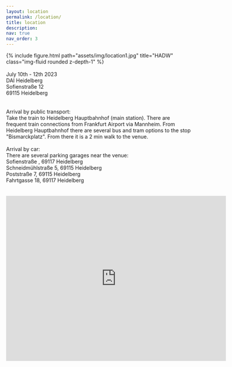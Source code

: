 ```yaml
---
layout: location
permalink: /location/
title: location
description:
nav: true
nav_order: 3
---
```


<div class="row">
  <div class="col-sm mt-3 mt-md-0">
      {% include figure.html path="assets/img/location1.jpg" title="HADW" class="img-fluid rounded z-depth-1" %}
  </div>
</div>
<br>
July 10th - 12th 2023
<br>
DAI Heidelberg
<br>
Sofienstraße 12<br>
69115 Heidelberg<br>
<br>
<br>
Arrival by public transport:<br>
Take the train to Heidelberg Hauptbahnhof (main station). There are frequent train connections from Frankfurt Airport via Mannheim. From Heidelberg Hauptbahnhof there are several bus and tram options to the stop "Bismarckplatz". From there it is a 2 min walk to the venue.
<br>
<br>
Arrival by car:<br>
There are several parking garages near the venue:<br>
Sofienstraße , 69117 Heidelberg<br>
Schneidmühlstraße 5, 69115 Heidelberg<br>
Poststraße 7, 69115 Heidelberg <br>
Fahrtgasse 18, 69117 Heidelberg<br>
<br>
<br>
<iframe src="https://www.google.com/maps/embed?pb=!1m18!1m12!1m3!1d2596.060619295211!2d8.693953700000012!3d49.40775929999999!2m3!1f0!2f0!3f0!3m2!1i1024!2i768!4f13.1!3m3!1m2!1s0x4797c11c34dd8a83%3A0x818a8fe8afd9ddee!2sDAI%20Heidelberg%20-%20Deutsch-Amerikanisches%20Institut!5e0!3m2!1sde!2sde!4v1681660949481!5m2!1sde!2sde" width="600" height="450" style="border:0;" allowfullscreen="" loading="lazy" referrerpolicy="no-referrer-when-downgrade"></iframe>
